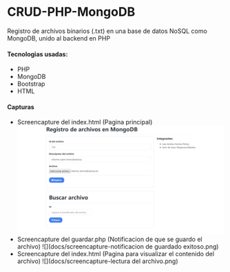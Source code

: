# CRUD-PHP-MongoDB
Registro de archivos binarios (.txt) en una base de datos NoSQL como MongoDB, unido al backend en PHP

#### Tecnologias usadas:
- PHP
- MongoDB
- Bootstrap
- HTML

#### Capturas

- Screencapture del index.html (Pagina principal)
![](docs/screencapture-index.png)
- Screencapture del guardar.php (Notificacion de que se guardo el archivo)
![](docs/screencapture-notificacion de guardado exitoso.png)
- Screencapture del index.html (Pagina para visualizar el contenido del archivo)
![](docs/screencapture-lectura del archivo.png)
